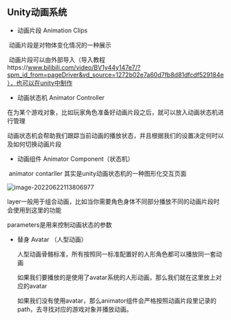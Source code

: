 ## Unity动画系统

* 动画片段 Animation Clips

​		动画片段是对物体变化情况的一种展示

​		动画片段可以由外部导入（导入教程https://www.bilibili.com/video/BV1y44y147e7/?spm_id_from=pageDriver&vd_source=1272b02e7a60d7fb8d81dfcdf529184e），也可以在unity中制作

* 动画状态机 Animator Controller

​		在为某个游戏对象，比如玩家角色准备好动画片段之后，就可以放入动画状态机进行管理

​		动画状态机会帮助我们跟踪当前动画的播放状态，并且根据我们的设置决定何时以及如何切换动画片段

* 动画组件 Animator Component（状态机）

​		animator contarller 其实是unity动画状态机的一种图形化交互页面

![image-20220622113806977](C:\Users\33225\AppData\Roaming\Typora\typora-user-images\image-20220622113806977.png)

​		layer一般用于组合动画，比如当你需要角色身体不同部分播放不同的动画片段时会使用到这里的功能

parameters是用来控制动画状态的参数

* 替身 Avatar （人型动画）

  人型动画骨骼标准，所有按照同一标准配置好的人形角色都可以播放同一套动画

  如果我们要播放的是使用了avatar系统的人形动画，那么我们就在这里放上对应的avatar

  如果我们没有使用avatar，那么animator组件会严格按照动画片段里记录的path，去寻找对应的游戏对象并播放动画。

